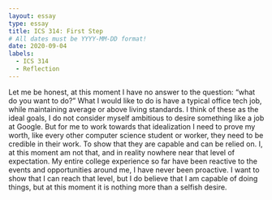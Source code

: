 ```yaml
---
layout: essay
type: essay
title: ICS 314: First Step
# All dates must be YYYY-MM-DD format!
date: 2020-09-04
labels:
  - ICS 314
  - Reflection
---
```


Let me be honest, at this moment I have no answer to the question: “what do you want to do?” What I would like to do is have a typical office tech job, while maintaining average or above living standards. I think of these as the ideal goals, I do not consider myself ambitious to desire something like a job at Google. But for me to work towards that idealization I need to prove my worth, like every other computer science student or worker, they need to be credible in their work. To show that they are capable and can be relied on. I, at this moment am not that, and in reality nowhere near that level of expectation. My entire college experience so far have been reactive to the events and opportunities around me, I have never been proactive. I want to show that I can reach that level, but I do believe that I am capable of doing things, but at this moment it is nothing more than a selfish desire. 
